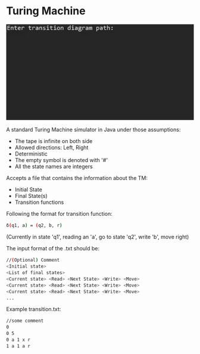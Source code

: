 # Turing Machine

![](tm.gif)

A standard Turing Machine simulator in Java under those assumptions:
- The tape is infinite on both side
- Allowed directions: Left, Right
- Deterministic
- The empty symbol is denoted with '#'
- All the state names are integers

Accepts a file that contains the information about the TM:
- Initial State
- Final State(s)
- Transition functions

Following the format for transition function:
```sh
δ(q1, a) = (q2, b, r)
```
(Currently in state 'q1', reading an 'a', go to state 'q2', write 'b', move right)

The input format of the .txt should be:
```sh
//(Optional) Comment
<Initial state>
<List of final states>
<Current state> <Read> <Next State> <Write> <Move>
<Current state> <Read> <Next State> <Write> <Move>
<Current state> <Read> <Next State> <Write> <Move>
...
```

Example transition.txt:
```sh
//some comment
0
0 5
0 a 1 x r
1 a 1 a r
```
